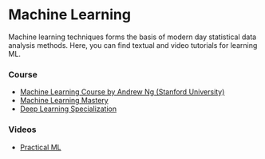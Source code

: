 # Machine Learning
Machine learning techniques forms the basis of modern day statistical data analysis methods. Here, you can find textual and video tutorials for learning ML.

### Course
* [Machine Learning Course by Andrew Ng (Stanford University)](https://www.coursera.org/learn/machine-learning)
* [Machine Learning Mastery](https://machinelearningmastery.com/)
* [Deep Learning Specialization](https://www.coursera.org/specializations/deep-learning)

### Videos
* [Practical ML](https://www.youtube.com/watch?v=OGxgnH8y2NM&list=PLQVvvaa0QuDfKTOs3Keq_kaG2P55YRn5v)
